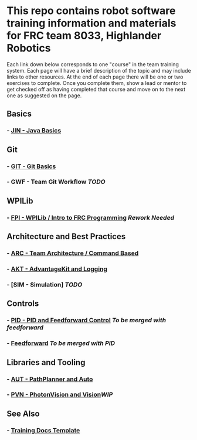 # This repo contains robot software training information and materials for FRC team 8033, Highlander Robotics

Each link down below corresponds to one "course" in the team training system. Each page will have a brief description of the topic and may include links to other resources. At the end of each page there will be one or two exercises to complete. Once you complete them, show a lead or mentor to get checked off as having completed that course and move on to the next one as suggested on the page.

## Basics

### - [**JIN** - Java Basics](Java.md)

## Git

### - [**GIT** - Git Basics](BasicGit.md)

### - **GWF** - Team Git Workflow *TODO*

## WPILib

### - [**FPI** - WPILib / Intro to FRC Programming](Intro.md) *Rework Needed*

## Architecture and Best Practices

### - [**ARC** - Team Architecture / Command Based](CommandBased.md)

### - [**AKT** - AdvantageKit and Logging](AdvantageKit.md)

### - [**SIM** - Simulation] *TODO*

## Controls

### - [**PID** - PID and Feedforward Control](PID.md) *To be merged with feedforward*

### - [Feedforward](Feedforward.md) *To be merged with PID*

## Libraries and Tooling

### - [**AUT** - PathPlanner and Auto](PathPlanner.md)

### - [**PVN** - PhotonVision and Vision](Vision.md)*WIP*

## See Also

### - [Training Docs Template](Template.md)
